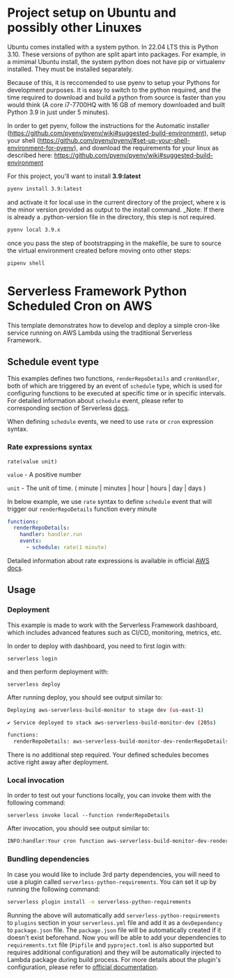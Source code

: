 <!--
title: 'AWS Python Scheduled Cron example in Python'
description: 'This is an example of creating a function that runs as a cron job using the serverless ''schedule'' event.'
layout: Doc
framework: v3
platform: AWS
language: Python
priority: 2
authorLink: 'https://github.com/rupakg'
authorName: 'Rupak Ganguly'
authorAvatar: 'https://avatars0.githubusercontent.com/u/8188?v=4&s=140'
-->

# Project setup on Ubuntu and possibly other Linuxes
Ubuntu comes installed with a system python. In 22.04 LTS this is Python 3.10. These versions of python are split apart into packages. For example, in a mimimal Ubuntu install, the system python does not have pip or virtualenv installed. They must be installed separately.

Because of this, it is reccomended to use pyenv to setup your Pythons for development purposes. It is easy to switch to the python required, and the time required to download and build a python from source is faster than you would think (A core i7-7700HQ with 16 GB of memory downloaded and built Python 3.9 in just under 5 minutes).

In order to get pyenv, follow the instructions for the Automatic installer (https://github.com/pyenv/pyenv/wiki#suggested-build-environment), setup your shell (https://github.com/pyenv/pyenv/#set-up-your-shell-environment-for-pyenv), and download the requirements for your linux as described here: https://github.com/pyenv/pyenv/wiki#suggested-build-environment

For this project, you'll want to install **3.9:latest**

```sh
pyenv install 3.9:latest
```

and activate it for local use in the current directory of the project, where x is the minor version provided as output to the install command.  _Note: If there is already a .python-version file in the directory, this step is not required.

```sh
pyenv local 3.9.x
```

once you pass the step of bootstrapping in the makefile, be sure to source the virtual environment created before moving onto other steps:

```sh
pipenv shell
```

# Serverless Framework Python Scheduled Cron on AWS

This template demonstrates how to develop and deploy a simple cron-like service running on AWS Lambda using the traditional Serverless Framework.

## Schedule event type

This examples defines two functions, `renderRepoDetails` and `cronHandler`, both of which are triggered by an event of `schedule` type, which is used for configuring functions to be executed at specific time or in specific intervals. For detailed information about `schedule` event, please refer to corresponding section of Serverless [docs](https://serverless.com/framework/docs/providers/aws/events/schedule/).

When defining `schedule` events, we need to use `rate` or `cron` expression syntax.

### Rate expressions syntax

```pseudo
rate(value unit)
```

`value` - A positive number

`unit` - The unit of time. ( minute | minutes | hour | hours | day | days )

In below example, we use `rate` syntax to define `schedule` event that will trigger our `renderRepoDetails` function every minute

```yml
functions:
  renderRepoDetails:
    handler: handler.run
    events:
      - schedule: rate(1 minute)
```

Detailed information about rate expressions is available in official [AWS docs](https://docs.aws.amazon.com/AmazonCloudWatch/latest/events/ScheduledEvents.html#RateExpressions).

## Usage

### Deployment

This example is made to work with the Serverless Framework dashboard, which includes advanced features such as CI/CD, monitoring, metrics, etc.

In order to deploy with dashboard, you need to first login with:

```
serverless login
```

and then perform deployment with:

```
serverless deploy
```

After running deploy, you should see output similar to:

```bash
Deploying aws-serverless-build-monitor to stage dev (us-east-1)

✔ Service deployed to stack aws-serverless-build-monitor-dev (205s)

functions:
  renderRepoDetails: aws-serverless-build-monitor-dev-renderRepoDetails (12 MB)
```

There is no additional step required. Your defined schedules becomes active right away after deployment.

### Local invocation

In order to test out your functions locally, you can invoke them with the following command:

```
serverless invoke local --function renderRepoDetails
```

After invocation, you should see output similar to:

```bash
INFO:handler:Your cron function aws-serverless-build-monitor-dev-renderRepoDetails ran at 15:02:43.203145
```

### Bundling dependencies

In case you would like to include 3rd party dependencies, you will need to use a plugin called `serverless-python-requirements`. You can set it up by running the following command:

```bash
serverless plugin install -n serverless-python-requirements
```

Running the above will automatically add `serverless-python-requirements` to `plugins` section in your `serverless.yml` file and add it as a `devDependency` to `package.json` file. The `package.json` file will be automatically created if it doesn't exist beforehand. Now you will be able to add your dependencies to `requirements.txt` file (`Pipfile` and `pyproject.toml` is also supported but requires additional configuration) and they will be automatically injected to Lambda package during build process. For more details about the plugin's configuration, please refer to [official documentation](https://github.com/UnitedIncome/serverless-python-requirements).
